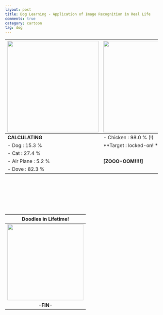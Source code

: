 ```yaml
---
layout: post
title: Dog Learning - Application of Image Recognition in Real Life
comments: true
category: cartoon
tag: dog
---
```

<!--THIS IS TITLE -->

| <img src="{{site.baseurl}}/images/cartoon_img/2020-04-18-dog-learning-00.png" width="300"> | <img src="{{site.baseurl}}/images/cartoon_img/2020-04-18-dog-learning-01.png" width="300"> |
|:---------------------|:-----------------------|
| **CALCULATING**      | - Chicken : 98.0 % (!)
| - Dog       : 15.3 % | **Target : locked-on! ***
| - Cat       : 27.4 % |
| - Air Plane :  5.2 % |  **[ZOOO-OOM!!!!]**　
| - Dove      : 82.3 % |




<br><br><br><br><br><br>



| **Doodles in Lifetime!**
|:---------------------:|
| <img width="250" src="{{site.baseurl}}/images/cartoon_img/family_00.png">
| <b>-FIN-</b>

<br><br><br>


<!--DISQUS : COMMENTS HERE-->
